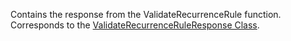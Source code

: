 Contains the response from the ValidateRecurrenceRule function. 
Corresponds to the [ValidateRecurrenceRuleResponse Class](https://msdn.microsoft.com/library/microsoft.crm.sdk.messages.validaterecurrenceruleresponse.aspx).
